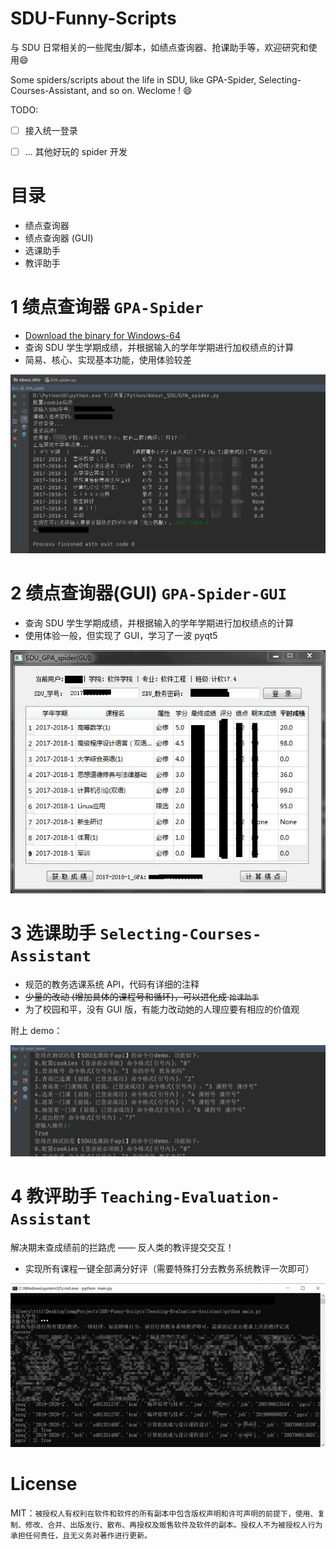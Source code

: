 # SDU-Funny-Scripts
与 SDU 日常相关的一些爬虫/脚本，如绩点查询器、抢课助手等，欢迎研究和使用:smile:

Some spiders/scripts about the life in SDU, like GPA-Spider, Selecting-Courses-Assistant, and so on. Weclome !​ :smile:



TODO:

-   [ ] 接入统一登录
-   [ ] ... 其他好玩的 spider 开发



# 目录

*   绩点查询器
*   绩点查询器 (GUI)
*   选课助手
*   教评助手



# 1  绩点查询器 `GPA-Spider`

*   [Download the binary for Windows-64]( https://github.com/zhangt2333/SDU-Funny-Scripts/releases/download/v1.0/GPA_spider.exe) 
*   查询 SDU 学生学期成绩，并根据输入的学年学期进行加权绩点的计算
*   简易、核心、实现基本功能，使用体验较差

![](GPA-Spider/pic1.png)

# 2  绩点查询器(GUI) `GPA-Spider-GUI`

*   查询 SDU 学生学期成绩，并根据输入的学年学期进行加权绩点的计算
*   使用体验一般，但实现了 GUI，学习了一波 pyqt5

![](GPA-Spider-GUI/pic1.jpg)

# 3  选课助手 `Selecting-Courses-Assistant`

*   规范的教务选课系统 API，代码有详细的注释
*   ~~少量的改动 (增加具体的课程号和循环)，可以进化成 `抢课助手`~~
*   为了校园和平，没有 GUI 版，有能力改动她的人理应要有相应的价值观

附上 demo：

![](Selecting-Courses-Assistant/pic1.png)



# 4  教评助手 `Teaching-Evaluation-Assistant`

解决期末查成绩前的拦路虎 —— 反人类的教评提交交互！

*   实现所有课程一键全部满分好评（需要特殊打分去教务系统教评一次即可）

![](Teaching-Evaluation-Assistant/pic1.png)



# License

MIT：`被授权人有权利在软件和软件的所有副本中包含版权声明和许可声明的前提下，使用、复制、修改、合并、出版发行、散布、再授权及贩售软件及软件的副本。授权人不为被授权人行为承担任何责任，且无义务对著作进行更新。`